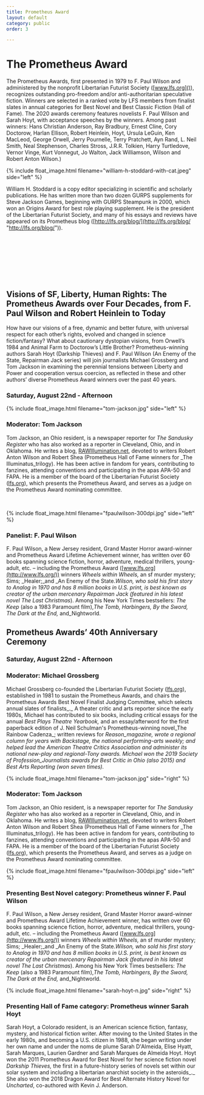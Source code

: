 ```yaml
---
title: Prometheus Award
layout: default
category: public
order: 3

---
```

# The Prometheus Award

The Prometheus Awards, first presented in 1979 to F. Paul Wilson and administered by the nonprofit Libertarian Futurist Society ([www.lfs.org]()), recognizes outstanding pro-freedom and/or anti-authoritarian speculative fiction. Winners are selected in a ranked vote by LFS members from finalist slates in annual categories for Best Novel and Best Classic Fiction (Hall of Fame). The 2020 awards ceremony features novelists F. Paul Wilson and Sarah Hoyt, with acceptance speeches by the winners. Among past winners: Hans Christian Anderson, Ray Bradbury, Ernest Cline, Cory Doctorow, Harlan Ellison, Robert Heinlein, Hoyt, Ursula LeGuin, Ken MacLeod, George Orwell, Jerry Pournelle, Terry Pratchett, Ayn Rand, L. Neil Smith, Neal Stephenson, Charles Stross, J.R.R. Tolkien, Harry Turtledove, Vernor Vinge, Kurt Vonnegut, Jo Walton, Jack Williamson, Wilson and Robert Anton Wilson.)  

{% include float_image.html filename="william-h-stoddard-with-cat.jpeg" side="left" %}

William H. Stoddard is a copy editor specializing in scientific and scholarly publications. He has written more than two dozen GURPS supplements for Steve Jackson Games, beginning with GURPS Steampunk in 2000, which won an Origins Award for best role playing supplement. He is the president of the Libertarian Futurist Society, and many of his essays and reviews have appeared on its Prometheus blog ([http://lfs.org/blog/](http://lfs.org/blog/ "http://lfs.org/blog/")).  

&nbsp;  

&nbsp;  

&nbsp;  

&nbsp;  

## Visions of SF, Liberty, Human Rights: The Prometheus Awards over Four Decades, from F. Paul Wilson and Robert Heinlein to Today

How have our visions of a free, dynamic and better future, with universal respect for each other’s rights, evolved and changed in science fiction/fantasy? What about cautionary dystopian visions, from Orwell’s 1984 and Animal Farm to Doctorow’s Little Brother? Prometheus-winning authors Sarah Hoyt (Darkship Thieves) and F. Paul Wilson (An Enemy of the State, Repairman Jack series) will join journalists Michael Grossberg and Tom Jackson in examining the perennial tensions between Liberty and Power and cooperation versus coercion, as reflected in these and other authors’ diverse Prometheus Award winners over the past 40 years.  

### Saturday, August 22nd - Afternoon

{% include float_image.html filename="tom-jackson.jpg" side="left" %}

### Moderator: Tom Jackson

Tom Jackson, an Ohio resident, is a newspaper reporter for _The Sandusky Register_ who has also worked as a reporter in Cleveland, Ohio, and in Oklahoma. He writes a blog, [RAWIllumination.net](http://rawillumination.net/), devoted to writers Robert Anton Wilson and Robert Shea (Prometheus Hall of Fame winners for _The Illuminatus_trilogy). He has been active in fandom for years, contributing to fanzines, attending conventions and participating in the apas APA-50 and FAPA. He is a member of the board of the Libertarian Futurist Society ([lfs.org](http://lfs.org)), which presents the Prometheus Award, and serves as a judge on the Prometheus Award nominating committee.  

&nbsp;  

{% include float_image.html filename="fpaulwilson-300dpi.jpg" side="left" %}

### Panelist: F. Paul Wilson

F. Paul Wilson, a New Jersey resident, Grand Master Horror award-winner and Prometheus Award Lifetime Achievement winner, has written over 60 books spanning science fiction, horror, adventure, medical thrillers, young-adult, etc. – including the Prometheus Award ([www.lfs.org](http://www.lfs.org/)) winners _Wheels within Wheels,_ an sf murder mystery; Sims; _Healer;_and _An Enemy of the State._Wilson, who sold his first story to Analog in 1970 and has 8 million books in U.S. print, is best known as creator of the urban mercenary Repairman Jack (featured in his latest novel The Last Christmas_). Among his New York Times bestsellers: _The Keep_ (also a 1983 Paramount film),_The Tomb, Harbingers, By the Sword, The Dark at the End,_ and_Nightworld.    

## Prometheus Awards’ 40th Anniversary Ceremony

### Saturday, August 22nd - Afternoon

### Moderator: Michael Grossberg

Michael Grossberg co-founded the Libertarian Futurist Society ([lfs.org](http://lfs.org)), established in 1981 to sustain the Prometheus Awards, and chairs the Prometheus Awards Best Novel Finalist Judging Committee, which selects annual slates of finalists_._ A theater critic and arts reporter since the early 1980s, Michael has contributed to six books, including critical essays for the annual _Best Plays Theatre Yearbook,_ and an essay/afterword for the first paperback edition of J. Neil Schulman's Prometheus-winning novel_The Rainbow Cadenza_; written reviews for _Reason_magazine, wrote a regional column for years with Backstage, the national performing-arts weekly; and helped lead the American Theatre Critics Association and administer its national new-play and regional-Tony awards. Michael won the 2019 Society of Profession_Journalists awards for Best Critic in Ohio (also  2015) and Best Arts Reporting (won seven times)._  

{% include float_image.html filename="tom-jackson.jpg" side="right" %}

### Moderator: Tom Jackson

Tom Jackson, an Ohio resident, is a newspaper reporter for _The Sandusky Register_ who has also worked as a reporter in Cleveland, Ohio, and in Oklahoma. He writes a blog, [RAWIllumination.net](http://rawillumination.net/), devoted to writers Robert Anton Wilson and Robert Shea (Prometheus Hall of Fame winners for _The Illuminatus_trilogy). He has been active in fandom for years, contributing to fanzines, attending conventions and participating in the apas APA-50 and FAPA. He is a member of the board of the Libertarian Futurist Society ([lfs.org](http://lfs.org)), which presents the Prometheus Award, and serves as a judge on the Prometheus Award nominating committee.  

{% include float_image.html filename="fpaulwilson-300dpi.jpg" side="left" %}

### Presenting Best Novel category: Prometheus winner F. Paul Wilson

F. Paul Wilson, a New Jersey resident, Grand Master Horror award-winner and Prometheus Award Lifetime Achievement winner, has written over 60 books spanning science fiction, horror, adventure, medical thrillers, young-adult, etc. – including the Prometheus Award ([www.lfs.org](http://www.lfs.org/)) winners _Wheels within Wheels,_ an sf murder mystery; Sims; _Healer;_and _An Enemy of the State._Wilson, who sold his first story to Analog in 1970 and has 8 million books in U.S. print, is best known as creator of the urban mercenary Repairman Jack (featured in his latest novel The Last Christmas_). Among his New York Times bestsellers: _The Keep_ (also a 1983 Paramount film),_The Tomb, Harbingers, By the Sword, The Dark at the End,_ and_Nightworld.  

{% include float_image.html filename="sarah-hoyt-n.jpg" side="right" %}

### Presenting Hall of Fame category: Prometheus winner Sarah Hoyt

Sarah Hoyt, a Colorado resident, is an American science fiction, fantasy, mystery, and historical fiction writer. After moving to the United States in the early 1980s, and becoming a U.S. citizen in 1988, she began writing under her own name and under the noms de plume Sarah D'Almeida, Elise Hyatt, Sarah Marques, Laurien Gardner and Sarah Marques de Almeida Hoyt. Hoyt won the 2011 Prometheus Award for Best Novel for her science fiction novel _Darkship Thieves,_ the first in a future-history series of novels set within our solar system and including a libertarian anarchist society in the asteroids_._ She also won the 2018 Dragon Award for Best Alternate History Novel for _Uncharted_, co-authored with Kevin J. Anderson.